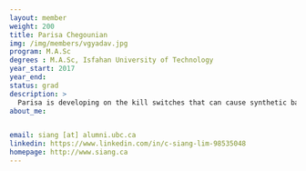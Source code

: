 ```yaml
---
layout: member
weight: 200
title: Parisa Chegounian
img: /img/members/vgyadav.jpg
program: M.A.Sc
degrees : M.A.Sc, Isfahan University of Technology
year_start: 2017
year_end:
status: grad
description: >
  Parisa is developing on the kill switches that can cause synthetic bacteria to die and make them safer to be used outside of a laboratory environment.
about_me:


email: siang [at] alumni.ubc.ca
linkedin: https://www.linkedin.com/in/c-siang-lim-98535048
homepage: http://www.siang.ca 
---
```

